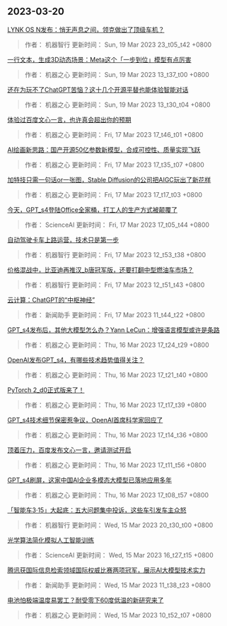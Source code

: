 
## 2023-03-20

 [LYNK OS N发布：悄无声息之间，领克做出了顶级车机？](https://www.jiqizhixin.com/articles/2023-03-19-3)

> 作者： 机器智行  更新时间： Sun, 19 Mar 2023 23_t05_t42 +0800

 [一行文本，生成3D动态场景：Meta这个「一步到位」模型有点厉害](https://www.jiqizhixin.com/articles/2023-03-19-2)

> 作者： 机器之心  更新时间： Sun, 19 Mar 2023 13_t37_t00 +0800

 [还在为玩不了ChatGPT苦恼？这十几个开源平替也能体验智能对话](https://www.jiqizhixin.com/articles/2023-03-19)

> 作者： 机器之心  更新时间： Sun, 19 Mar 2023 13_t30_t04 +0800

 [体验过百度文心一言，也许真会超出你的预期](https://www.jiqizhixin.com/articles/2023-03-17-9)

> 作者： 机器之心  更新时间： Fri, 17 Mar 2023 17_t46_t01 +0800

 [AI绘画新思路：国产开源50亿参数新模型，合成可控性、质量实现飞跃](https://www.jiqizhixin.com/articles/2023-03-17-8)

> 作者： 机器之心  更新时间： Fri, 17 Mar 2023 17_t35_t07 +0800

 [加特技只需一句话or一张图，Stable Diffusion的公司把AIGC玩出了新花样](https://www.jiqizhixin.com/articles/2023-03-17-7)

> 作者： 机器之心  更新时间： Fri, 17 Mar 2023 17_t17_t03 +0800

 [今天，GPT_s4登陆Office全家桶，打工人的生产方式被颠覆了](https://www.jiqizhixin.com/articles/2023-03-17-6)

> 作者： ScienceAI  更新时间： Fri, 17 Mar 2023 17_t05_t44 +0800

 [自动驾驶卡车上路运营，技术只是第一步](https://www.jiqizhixin.com/articles/2023-03-17-4)

> 作者： 机器智行  更新时间： Fri, 17 Mar 2023 12_t53_t38 +0800

 [价格混战中，比亚迪再推汉_b唐冠军版，还要打翻中型燃油车市场？](https://www.jiqizhixin.com/articles/2023-03-17-3)

> 作者： 机器智行  更新时间： Fri, 17 Mar 2023 12_t51_t43 +0800

 [云计算：ChatGPT的“中枢神经”](https://www.jiqizhixin.com/articles/2023-03-17-2)

> 作者： 新闻助手  更新时间： Fri, 17 Mar 2023 11_t44_t22 +0800

 [GPT_s4发布后，其他大模型怎么办？Yann LeCun：增强语言模型或许是条路](https://www.jiqizhixin.com/articles/2023-03-16-8)

> 作者： 机器之心  更新时间： Thu, 16 Mar 2023 17_t24_t29 +0800

 [OpenAI发布GPT_s4，有哪些技术趋势值得关注？](https://www.jiqizhixin.com/articles/2023-03-16-7)

> 作者： 机器之心  更新时间： Thu, 16 Mar 2023 17_t21_t40 +0800

 [PyTorch 2_d0正式版来了！](https://www.jiqizhixin.com/articles/2023-03-16-6)

> 作者： 机器之心  更新时间： Thu, 16 Mar 2023 17_t17_t39 +0800

 [GPT_s4技术细节保密惹争议，OpenAI首席科学家回应了](https://www.jiqizhixin.com/articles/2023-03-16-5)

> 作者： 机器之心  更新时间： Thu, 16 Mar 2023 17_t14_t36 +0800

 [顶着压力，百度发布文心一言，邀请测试开启](https://www.jiqizhixin.com/articles/2023-03-16-4)

> 作者： 机器之心  更新时间： Thu, 16 Mar 2023 17_t11_t56 +0800

 [GPT_s4刷屏，这家中国AI企业多模态大模型已落地应用多年](https://www.jiqizhixin.com/articles/2023-03-16-3)

> 作者： 机器之心  更新时间： Thu, 16 Mar 2023 17_t08_t57 +0800

 [「智能车3·15」大起底：五大问题集中投诉，这些车引发车主众怒](https://www.jiqizhixin.com/articles/2023-03-15-9)

> 作者： 机器智行  更新时间： Wed, 15 Mar 2023 20_t30_t00 +0800

 [光学算法简化模拟人工智能训练](https://www.jiqizhixin.com/articles/2023-03-15-7)

> 作者： ScienceAI  更新时间： Wed, 15 Mar 2023 16_t27_t15 +0800

 [腾讯获国际信息检索领域国际权威比赛两项冠军，展示AI大模型技术实力](https://www.jiqizhixin.com/articles/2023-03-15-6)

> 作者： 新闻助手  更新时间： Wed, 15 Mar 2023 11_t38_t23 +0800

 [电池怕极端温度易罢工？耐受零下60度低温的新研究来了](https://www.jiqizhixin.com/articles/2023-03-15-5)

> 作者： 机器之心  更新时间： Wed, 15 Mar 2023 10_t52_t07 +0800

